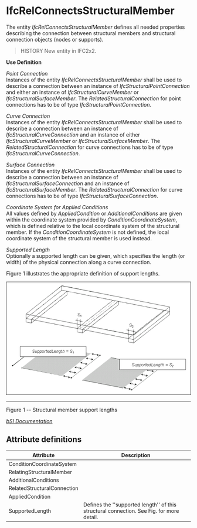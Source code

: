 IfcRelConnectsStructuralMember
==============================
The entity _IfcRelConnectsStructuralMember_ defines all needed properties
describing the connection between structural members and structural connection
objects (nodes or supports).  
  
> HISTORY  New entity in IFC2x2.  
  
**Use Definition**  
  
_Point Connection_  
Instances of the entity _IfcRelConnectsStructuralMember_ shall be used to
describe a connection between an instance of _IfcStructuralPointConnection_
and either an instance of _IfcStructuralCurveMember_ or
_IfcStructuralSurfaceMember_. The _RelatedStructuralConnection_ for point
connections has to be of type _IfcStructuralPointConnection_.  
  
_Curve Connection_  
Instances of the entity _IfcRelConnectsStructuralMember_ shall be used to
describe a connection between an instance of _IfcStructuralCurveConnection_
and an instance of either _IfcStructuralCurveMember_ or
_IfcStructuralSurfaceMember_. The _RelatedStructuralConnection_ for curve
connections has to be of type _IfcStructuralCurveConnection_.  
  
_Surface Connection_  
Instances of the entity _IfcRelConnectsStructuralMember_ shall be used to
describe a connection between an instance of _IfcStructuralSurfaceConnection_
and an instance of _IfcStructuralSurfaceMember_. The
_RelatedStructuralConnection_ for curve connections has to be of type
_IfcStructuralSurfaceConnection_.  
  
_Coordinate System for Applied Conditions_  
All values defined by _AppliedCondition_ or _AdditionalConditions_ are given
within the coordinate system provided by _ConditionCoordinateSystem_, which is
defined relative to the local coordinate system of the structural member. If
the _ConditionCoordinateSystem_ is not defined, the local coordinate system of
the structural member is used instead.  
  
_Supported Length_  
Optionally a supported length can be given, which specifies the length (or
width) of the physical connection along a curve connection.  
  
Figure 1 illustrates the appropriate definition of support lengths.  
  
  
  
  

![supported length](../figures/ifcrelconnectsstructuralmember-fig1.gif)

  
  
  
---  
  
  
  

Figure 1 -- Structural member support lengths

  
  
  
  
  
[_bSI
Documentation_](https://standards.buildingsmart.org/IFC/DEV/IFC4_2/FINAL/HTML/schema/ifcstructuralanalysisdomain/lexical/ifcrelconnectsstructuralmember.htm)


Attribute definitions
---------------------
| Attribute                   | Description                                                                               |
|-----------------------------|-------------------------------------------------------------------------------------------|
| ConditionCoordinateSystem   |                                                                                           |
| RelatingStructuralMember    |                                                                                           |
| AdditionalConditions        |                                                                                           |
| RelatedStructuralConnection |                                                                                           |
| AppliedCondition            |                                                                                           |
| SupportedLength             | Defines the ''supported length'' of this structural connection. See Fig. for more detail. |

